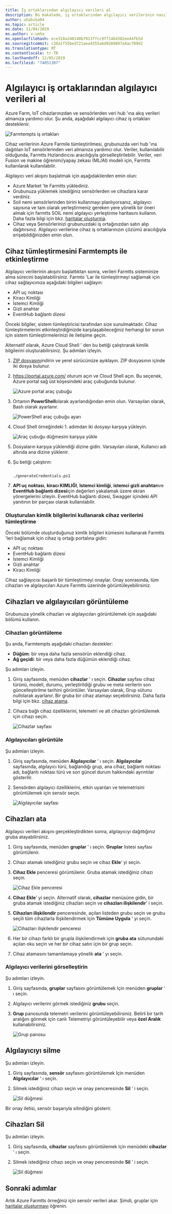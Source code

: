 ```yaml
---
title: İş ortaklarından algılayıcı verileri al
description: Bu makalede, iş ortaklarından algılayıcı verilerinin nasıl alınacağı açıklanır.
author: uhabiba04
ms.topic: article
ms.date: 11/04/2019
ms.author: v-umha
ms.openlocfilehash: ece310a248140b7913ffcc9f7146d382ee44fb5d
ms.sourcegitcommit: c38a1f55bed721aea4355a6d9289897a4ac769d2
ms.translationtype: MT
ms.contentlocale: tr-TR
ms.lasthandoff: 12/05/2019
ms.locfileid: "74851307"
---
```

# <a name="get-sensor-data-from-sensor-partners"></a>Algılayıcı iş ortaklarından algılayıcı verileri al

Azure Farm, IoT cihazlarınızdan ve sensörlerden veri hub 'ına akış verileri almanıza yardımcı olur. Şu anda, aşağıdaki algılayıcı cihaz iş ortakları desteklenir.

  ![Farmtempts iş ortakları](./media/get-sensor-data-from-sensor-partner/partner-information-1.png)

Cihaz verilerinin Azure Farmile tümleştirilmesi, grubunuzda veri hub 'ına dağıtılan IoT sensörlerinden veri almanıza yardımcı olur. Veriler, kullanılabilir olduğunda, Farmtts Hızlandırıcısı aracılığıyla görselleştirilebilir. Veriler, veri Fusion ve makine öğrenimi/yapay zekası (ML/AI) modeli için, Farmtts kullanılarak kullanılabilir.

Algılayıcı veri akışını başlatmak için aşağıdakilerden emin olun:

-  Azure Market 'te Farmtts yüklediniz.
-  Grubunuza yüklemek istediğiniz sensörlerden ve cihazlara karar verdiniz.
-  Soil nemi sensörlerinden birini kullanmayı planlıyorsanız, algılayıcı sayısına ve tam olarak yerleştirmeniz gereken yere yönelik bir öneri almak için farmtts SOIL nemi algılayıcı yerleştirme haritasını kullanın. Daha fazla bilgi için bkz. [haritalar oluşturma](generate-maps.md).
- Cihaz veya Sensörlerinizi grubunuzdaki iş ortağınızdan satın alıp dağıtırsınız. Algılayıcı verilerine cihaz iş ortaklarınızın çözümü aracılığıyla erişebildiğinizden emin olun.

## <a name="enable-device-integration-with-farmbeats"></a>Cihaz tümleştirmesini Farmtempts ile etkinleştirme 

Algılayıcı verilerinin akışını başlattıktan sonra, verileri Farmtts sisteminize alma sürecini başlatabilirsiniz. Farmto 'Lar ile tümleştirmeyi sağlamak için cihaz sağlayıcınıza aşağıdaki bilgileri sağlayın:

 - API uç noktası
 - Kiracı Kimliği
 - İstemci Kimliği
 - Gizli anahtar
 - EventHub bağlantı dizesi

Önceki bilgiler, sistem tümleştiricisi tarafından size sunulmaktadır. Cihaz tümleştirmelerini etkinleştirdiğinizde karşılaşabileceğiniz herhangi bir sorun için sistem tümleştirmelerinizi ile iletişime geçin.

Alternatif olarak, Azure Cloud Shell ' den bu betiği çalıştırarak kimlik bilgilerini oluşturabilirsiniz. Şu adımları izleyin.

1. [ZIP dosyasını](https://aka.ms/farmbeatspartnerscript)indirin ve yerel sürücünüze ayıklayın. ZIP dosyasının içinde iki dosya bulunur.
2. https://portal.azure.com/ oturum açın ve Cloud Shell açın. Bu seçenek, Azure portal sağ üst köşesindeki araç çubuğunda bulunur.

    ![Azure portal araç çubuğu](./media/get-drone-imagery-from-drone-partner/navigation-bar-1.png)

3. Ortamın **PowerShell**olarak ayarlandığından emin olun. Varsayılan olarak, Bash olarak ayarlanır.

    ![PowerShell araç çubuğu ayarı](./media/get-sensor-data-from-sensor-partner/power-shell-new-1.png)

4. Cloud Shell örneğindeki 1. adımdan iki dosyayı karşıya yükleyin.

    ![Araç çubuğu düğmesini karşıya yükle](./media/get-sensor-data-from-sensor-partner/power-shell-two-1.png)

5. Dosyaların karşıya yüklendiği dizine gidin. Varsayılan olarak, Kullanıcı adı altında ana dizine yüklenir.
6. Şu betiği çalıştırın:

    ```azurepowershell-interactive 

    ./generateCredentials.ps1   

    ```
7. **API uç noktası**, **kiracı KIMLIĞI**, **Istemci kimliği**, **istemci gizli anahtarı**ve **EventHub bağlantı dizesi**için değerleri yakalamak üzere ekran yönergelerini izleyin. EventHub bağlantı dizesi, Swagger içindeki API yanıtının bir parçası olarak kullanılabilir.

### <a name="integrate-device-data-by-using-the-generated-credentials"></a>Oluşturulan kimlik bilgilerini kullanarak cihaz verilerini tümleştirme

Önceki bölümde oluşturduğunuz kimlik bilgileri kümesini kullanarak Farmtts 'leri bağlamak için cihaz iş ortağı portalına gidin:

 - API uç noktası
 - EventHub bağlantı dizesi
 - İstemci Kimliği
 - Gizli anahtar
 - Kiracı Kimliği

 Cihaz sağlayıcısı başarılı bir tümleştirmeyi onaylar. Onay sonrasında, tüm cihazları ve algılayıcıları Azure Farmtts üzerinde görüntüleyebilirsiniz.

## <a name="view-devices-and-sensors"></a>Cihazları ve algılayıcıları görüntüleme

Grubunuza yönelik cihazları ve algılayıcıları görüntülemek için aşağıdaki bölümü kullanın.

### <a name="view-devices"></a>Cihazları görüntüleme

Şu anda, Farmtempts aşağıdaki cihazları destekler:

- **Düğüm**: bir veya daha fazla sensörün eklendiği cihaz.
- **Ağ geçidi**: bir veya daha fazla düğümün eklendiği cihaz.

Şu adımları izleyin.

1. Giriş sayfasında, menüden **cihazlar** ' ı seçin.
  **Cihazlar** sayfası cihaz türünü, modeli, durumu, yerleştirildiği grubu ve meta verilerin son güncelleştirilme tarihini görüntüler. Varsayılan olarak, Grup sütunu *null*olarak ayarlanır. Bir gruba bir cihaz atamayı seçebilirsiniz. Daha fazla bilgi için bkz. [cihaz atama](#assign-devices).
2. Cihaza bağlı cihaz özelliklerini, telemetri ve alt cihazları görüntülemek için cihazı seçin.

    ![Cihazlar sayfası](./media/get-sensor-data-from-sensor-partner/view-devices-1.png)

### <a name="view-sensors"></a>Algılayıcıları görüntüle

Şu adımları izleyin.

1. Giriş sayfasında, menüden **Algılayıcılar** ' ı seçin.
  **Algılayıcılar** sayfasında, algılayıcı türü, bağlandığı grup, ana cihaz, bağlantı noktası adı, bağlantı noktası türü ve son güncel durum hakkındaki ayrıntılar gösterilir.
2. Sensörden algılayıcı özelliklerini, etkin uyarıları ve telemetrisini görüntülemek için sensör seçin.

    ![Algılayıcılar sayfası](./media/get-sensor-data-from-sensor-partner/view-sensors-1.png)

## <a name="assign-devices"></a>Cihazları ata  

Algılayıcı verileri akışını gerçekleştirdikten sonra, algılayıcıyı dağıttığınız gruba atayabilirsiniz.

1. Giriş sayfasında, menüden **gruplar** ' ı seçin. **Gruplar** listesi sayfası görüntülenir.
2. Cihazı atamak istediğiniz grubu seçin ve cihaz **Ekle**' yi seçin.
3. **Cihaz Ekle** penceresi görüntülenir. Gruba atamak istediğiniz cihazı seçin.

    ![Cihaz Ekle penceresi](./media/get-sensor-data-from-sensor-partner/add-devices-1.png)

4. **Cihaz Ekle**' yi seçin. Alternatif olarak, **cihazlar** menüsüne gidin, bir gruba atamak istediğiniz cihazları seçin ve **cihazları ilişkilendir**' i seçin.
5. **Cihazları ilişkilendir** penceresinde, açılan listeden grubu seçin ve grubu seçili tüm cihazlarla Ilişkilendirmek Için **Tümüne Uygula** ' yı seçin.

    ![Cihazları ilişkilendir penceresi](./media/get-sensor-data-from-sensor-partner/associate-devices-1.png)

6. Her bir cihazı farklı bir grupla ilişkilendirmek için **gruba ata** sütunundaki açılan oku seçin ve her bir cihaz satırı için bir grup seçin.
7. Cihaz atamasını tamamlamaya yönelik **ata** ' yı seçin.

### <a name="visualize-sensor-data"></a>Algılayıcı verilerini görselleştirin

Şu adımları izleyin.

1. Giriş sayfasında, **gruplar** sayfasını görüntülemek Için menüden **gruplar** ' ı seçin.
2. Algılayıcı verilerini görmek istediğiniz **grubu** seçin.
3. **Grup** panosunda telemetri verilerini görüntüleyebilirsiniz. Belirli bir tarih aralığını görmek için canlı Telemetriyi görüntüleyebilir veya **özel Aralık** kullanabilirsiniz.

    ![Grup panosu](./media/get-sensor-data-from-sensor-partner/telemetry-data-1.png)

## <a name="delete-a-sensor"></a>Algılayıcıyı silme

Şu adımları izleyin.

1. Giriş sayfasında, **sensör** sayfasını görüntülemek Için menüden **Algılayıcılar** ' ı seçin.
2. Silmek istediğiniz cihazı seçin ve onay penceresinde **Sil** ' i seçin.

    ![Sil düğmesi](./media/get-sensor-data-from-sensor-partner/delete-sensors-1.png)

Bir onay iletisi, sensör başarıyla silindiğini gösterir.

## <a name="delete-devices"></a>Cihazları Sil

Şu adımları izleyin.

1. Giriş sayfasında, **cihazlar** sayfasını görüntülemek Için menüdeki **cihazlar** ' ı seçin.
2. Silmek istediğiniz cihazı seçin ve onay penceresinde **Sil** ' i seçin.

    ![Sil düğmesi](./media/get-sensor-data-from-sensor-partner/delete-device-1.png)

## <a name="next-steps"></a>Sonraki adımlar

Artık Azure Farmtts örneğiniz için sensör verileri akar. Şimdi, gruplar için [haritalar oluşturmayı](generate-maps.md#generate-maps) öğrenin.
